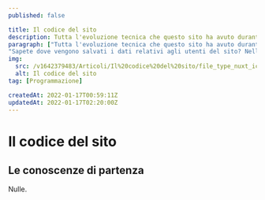 ```yaml
---
published: false

title: Il codice del sito
description: Tutta l'evoluzione tecnica che questo sito ha avuto durante la sua costruzione e le quindi le tecnologie che alla fine ho scelto di usare.
paragraph: ["Tutta l'evoluzione tecnica che questo sito ha avuto durante la sua costruzione e le quindi le tecnologie che alla fine ho scelto di usare.",
"Sapete dove vengono salvati i dati relativi agli utenti del sito? Nell'articolo questo e  molto altro"]
img:
  src: /v1642379483/Articoli/Il%20codice%20del%20sito/file_type_nuxt_icon_130293.svg
  alt: Il codice del sito
tag: [Programmazione]

createdAt: 2022-01-17T00:59:11Z
updatedAt: 2022-01-17T02:20:00Z
---
```


# Il codice del sito

<CMedia :s="img.src" :a="img.src"></CMedia>

## Le conoscenze di partenza

Nulle.

<CMedia s="http://localhost/PWS/?id_pagina=4&tipo_pagina=Articolo&submit=Genera" c="Bocchio's Analitics" type="iframe"></CMedia>
